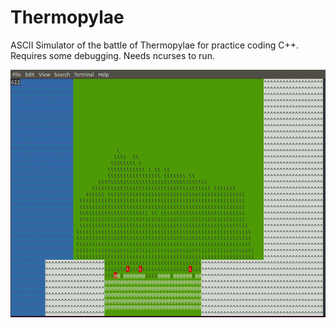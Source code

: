 # Thermopylae
ASCII Simulator of the battle of Thermopylae for practice coding C++.
Requires some debugging.
Needs ncurses to run.


 ![My image](https://raw.githubusercontent.com/AlexTrew/images/master/Screenshot%20from%202019-06-18%2021-02-58.png
)
